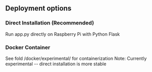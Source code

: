 ##  Deployment options

###  Direct Installation (Recommended)
Run app.py directly on Raspberry Pi with Python Flask

###  Docker Container
See fold /docker/experimental/ for containerization
Note:  Currently experimental -- direct installation is more stable
